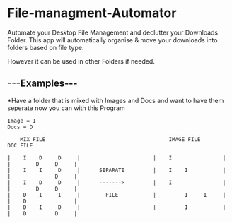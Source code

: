 # File-managment-Automator

Automate your Desktop File Management and declutter your Downloads Folder. 
This app will automatically organise & move your downloads into folders based on file type.

However it can be used in other Folders if needed.


---Examples---
----------------------
*Have a folder that is mixed with Images and Docs and want to have them seperate now you can with this Program

    Image = I
    Docs = D
     
        MIX FILE                                       IMAGE FILE                         DOC FILE
                            
    |    I    D     D     |                       |    I                |            |        D     D     |
    |    I    I     D     |      SEPARATE         |    I    I           |            |              D     |
    |    I    D     D     |      ------->         |    I                |            |        D     D     |
    |    D    I     I     |        FILE           |         I     I     |            |    D               |
    |    D    I     D     |                       |         I           |            |    D         D     |
